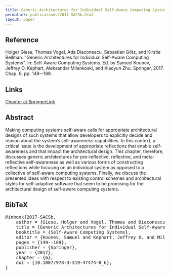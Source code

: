 ```yaml
---
title: Generic Architectures for Individual Self-Aware Computing Systems
permalink: publications/2017-SACSb.html
layout: paper
---
```


## Reference
Holger Giese, Thomas Vogel, Ada Diaconescu, Sebastian Götz, and Kirstie Bellman. "Generic Architectures for Individual Self-Aware Computing Systems". In: Self-Aware Computing Systems. Ed. by Samuel Kounev, Jeffrey O. Kephart, Aleksandar Milenkoski, and Xiaoyun Zhu. Springer, 2017. Chap. 6, pp. 149--189.

## Links

[Chapter at SpringerLink](https://doi.org/10.1007/978-3-319-47474-8_6)

## Abstract
Making computing systems self-aware calls for appropriate architectural designs of such systems that allow developers to explicitly decide and reason about the system’s self-awareness capabilities. In this context, a critical issue is the development of appropriate reflections that enable self-awareness and that impact the architectural design. This chapter, therefore, discusses generic architectures for pre-reflective, reflective, and meta-reflective self-awareness as well as various forms of constructing reflections while focusing on an individual system as opposed to a collective of self-aware computing systems. Finally, we discuss the presented ideas with respect to existing control schemes and architectural styles for self-adaptive software that seem to be promising for the architectural design of self-aware computing systems.

## BibTeX

<div class="bibtex">
<pre>@inbook{2017-SACSb,
    author = {Giese, Holger and Vogel, Thomas and Diaconescu, Ada and Götz, Sebastian and Bellman, Kirstie},
    title = {Generic Architectures for Individual Self-Aware Computing Systems},
    booktitle = {Self-Aware Computing Systems},
    editor = {Kounev, Samuel and Kephart, Jeffrey O. and Milenkoski. Aleksandar and Zhu, Xiaoyun},
    pages = {149--189},
    publisher = {Springer},
    year = {2017},
    chapter = {6},
    doi = {10.1007/978-3-319-47474-8_6},
}</pre>
</div>
